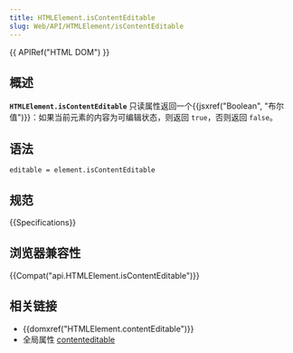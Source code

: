 ```yaml
---
title: HTMLElement.isContentEditable
slug: Web/API/HTMLElement/isContentEditable
---
```


{{ APIRef("HTML DOM") }}

## 概述

**`HTMLElement.isContentEditable`** 只读属性返回一个{{jsxref("Boolean", "布尔值")}}：如果当前元素的内容为可编辑状态，则返回 `true`，否则返回 `false`。

## 语法

```plain
editable = element.isContentEditable
```

## 规范

{{Specifications}}

## 浏览器兼容性

{{Compat("api.HTMLElement.isContentEditable")}}

## 相关链接

- {{domxref("HTMLElement.contentEditable")}}
- 全局属性 [contenteditable](/zh-CN/docs/Web/HTML/Global_attributes/contenteditable)
